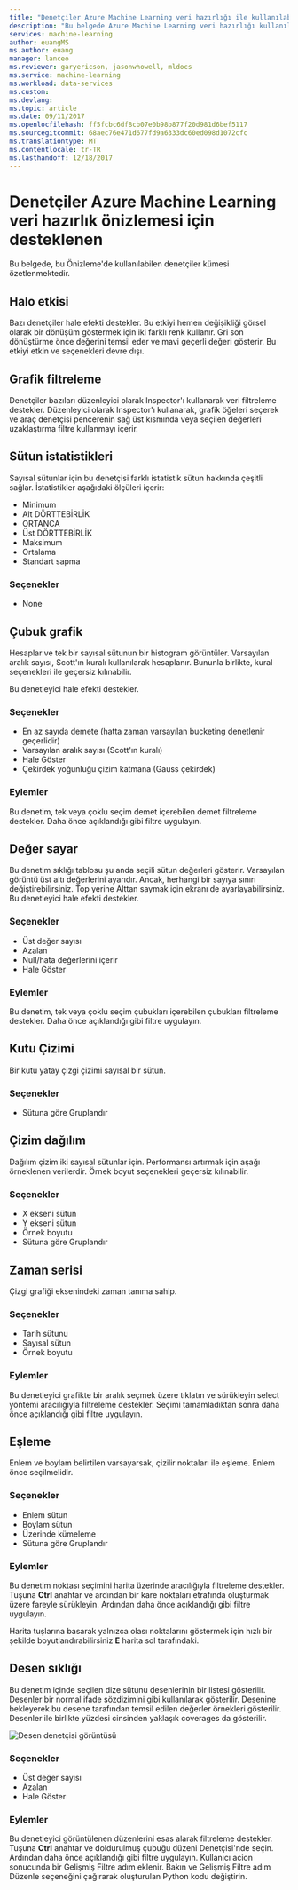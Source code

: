 ```yaml
---
title: "Denetçiler Azure Machine Learning veri hazırlığı ile kullanılabilir desteklenen | Microsoft Docs"
description: "Bu belgede Azure Machine Learning veri hazırlığı kullanılabilir denetçiler tam bir listesi sağlanmaktadır"
services: machine-learning
author: euangMS
ms.author: euang
manager: lanceo
ms.reviewer: garyericson, jasonwhowell, mldocs
ms.service: machine-learning
ms.workload: data-services
ms.custom: 
ms.devlang: 
ms.topic: article
ms.date: 09/11/2017
ms.openlocfilehash: ff5fcbc6df8cb07e0b98b877f20d981d6bef5117
ms.sourcegitcommit: 68aec76e471d677fd9a6333dc60ed098d1072cfc
ms.translationtype: MT
ms.contentlocale: tr-TR
ms.lasthandoff: 12/18/2017
---
```

# <a name="supported-inspectors-for-the-azure-machine-learning-data-preparation-preview"></a>Denetçiler Azure Machine Learning veri hazırlık önizlemesi için desteklenen
Bu belgede, bu Önizleme'de kullanılabilen denetçiler kümesi özetlenmektedir.

## <a name="the-halo-effect"></a>Halo etkisi 
Bazı denetçiler hale efekti destekler. Bu etkiyi hemen değişikliği görsel olarak bir dönüşüm göstermek için iki farklı renk kullanır. Gri son dönüştürme önce değerini temsil eder ve mavi geçerli değeri gösterir. Bu etkiyi etkin ve seçenekleri devre dışı.

## <a name="graphical-filtering"></a>Grafik filtreleme 
Denetçiler bazıları düzenleyici olarak Inspector'ı kullanarak veri filtreleme destekler. Düzenleyici olarak Inspector'ı kullanarak, grafik öğeleri seçerek ve araç denetçisi pencerenin sağ üst kısmında veya seçilen değerleri uzaklaştırma filtre kullanmayı içerir. 

## <a name="column-statistics"></a>Sütun istatistikleri
Sayısal sütunlar için bu denetçisi farklı istatistik sütun hakkında çeşitli sağlar. İstatistikler aşağıdaki ölçüleri içerir: 
- Minimum
- Alt DÖRTTEBİRLİK
- ORTANCA
- Üst DÖRTTEBİRLİK
- Maksimum
- Ortalama
- Standart sapma


### <a name="options"></a>Seçenekler 
- None

## <a name="histogram"></a>Çubuk grafik 
Hesaplar ve tek bir sayısal sütunun bir histogram görüntüler. Varsayılan aralık sayısı, Scott'ın kuralı kullanılarak hesaplanır. Bununla birlikte, kural seçenekleri ile geçersiz kılınabilir.

Bu denetleyici hale efekti destekler.


### <a name="options"></a>Seçenekler
- En az sayıda demete (hatta zaman varsayılan bucketing denetlenir geçerlidir)
- Varsayılan aralık sayısı (Scott'ın kuralı) 
- Hale Göster
- Çekirdek yoğunluğu çizim katmana (Gauss çekirdek) 


### <a name="actions"></a>Eylemler
Bu denetim, tek veya çoklu seçim demet içerebilen demet filtreleme destekler. Daha önce açıklandığı gibi filtre uygulayın.

## <a name="value-counts"></a>Değer sayar
Bu denetim sıklığı tablosu şu anda seçili sütun değerleri gösterir. Varsayılan görüntü üst altı değerlerini ayarıdır. Ancak, herhangi bir sayıya sınırı değiştirebilirsiniz. Top yerine Alttan saymak için ekranı de ayarlayabilirsiniz. Bu denetleyici hale efekti destekler.

### <a name="options"></a>Seçenekler 
- Üst değer sayısı
- Azalan
- Null/hata değerlerini içerir
- Hale Göster


### <a name="actions"></a>Eylemler 
Bu denetim, tek veya çoklu seçim çubukları içerebilen çubukları filtreleme destekler. Daha önce açıklandığı gibi filtre uygulayın.

## <a name="box-plot"></a>Kutu Çizimi 
Bir kutu yatay çizgi çizimi sayısal bir sütun.

### <a name="options"></a>Seçenekler 
- Sütuna göre Gruplandır

## <a name="scatter-plot"></a>Çizim dağılım
Dağılım çizim iki sayısal sütunlar için. Performansı artırmak için aşağı örneklenen verilerdir. Örnek boyut seçenekleri geçersiz kılınabilir.

### <a name="options"></a>Seçenekler  
- X ekseni sütun
- Y ekseni sütun
- Örnek boyutu
- Sütuna göre Gruplandır


## <a name="time-series"></a>Zaman serisi
Çizgi grafiği eksenindeki zaman tanıma sahip.

### <a name="options"></a>Seçenekler
- Tarih sütunu
- Sayısal sütun
- Örnek boyutu


### <a name="actions"></a>Eylemler
Bu denetleyici grafikte bir aralık seçmek üzere tıklatın ve sürükleyin select yöntemi aracılığıyla filtreleme destekler. Seçimi tamamladıktan sonra daha önce açıklandığı gibi filtre uygulayın.


## <a name="map"></a>Eşleme 
Enlem ve boylam belirtilen varsayarsak, çizilir noktaları ile eşleme. Enlem önce seçilmelidir.

### <a name="options"></a>Seçenekler
- Enlem sütun
- Boylam sütun
- Üzerinde kümeleme
- Sütuna göre Gruplandır


### <a name="actions"></a>Eylemler
Bu denetim noktası seçimini harita üzerinde aracılığıyla filtreleme destekler. Tuşuna **Ctrl** anahtar ve ardından bir kare noktaları etrafında oluşturmak üzere fareyle sürükleyin. Ardından daha önce açıklandığı gibi filtre uygulayın.

Harita tuşlarına basarak yalnızca olası noktalarını göstermek için hızlı bir şekilde boyutlandırabilirsiniz **E** harita sol tarafındaki.


## <a name="pattern-frequency"></a>Desen sıklığı 

Bu denetim içinde seçilen dize sütunu desenlerinin bir listesi gösterilir. Desenler bir normal ifade sözdizimini gibi kullanılarak gösterilir. Desenine bekleyerek bu desene tarafından temsil edilen değerler örnekleri gösterilir. Desenler ile birlikte yüzdesi cinsinden yaklaşık coverages da gösterilir.

![Desen denetçisi görüntüsü](media/data-prep-appendix4-supported-inspectors/PatternInspectorProductNumber.png)

### <a name="options"></a>Seçenekler
- Üst değer sayısı
- Azalan
- Hale Göster

### <a name="actions"></a>Eylemler
Bu denetleyici görüntülenen düzenlerini esas alarak filtreleme destekler. Tuşuna **Ctrl** anahtar ve doldurulmuş çubuğu düzeni Denetçisi'nde seçin. Ardından daha önce açıklandığı gibi filtre uygulayın. Kullanıcı acion sonucunda bir Gelişmiş Filtre adım eklenir. Bakın ve Gelişmiş Filtre adım Düzenle seçeneğini çağırarak oluşturulan Python kodu değiştirin.
